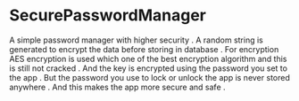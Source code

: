 # SecurePasswordManager
A simple password manager with higher security . A random string is generated to encrypt the data before storing in database . For encryption AES encryption is used which one of the best encryption algorithm and this is still not cracked . And the key is encrypted using the password you set to the app . But the password you use to lock or unlock the app is never stored anywhere . And this makes the app more secure and safe .
